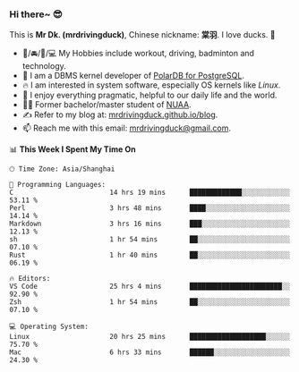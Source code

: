 ### Hi there~ 😎

This is **Mr Dk. (mrdrivingduck)**, Chinese nickname: **棠羽**. I love ducks. 🦆

- 💪/🚘/🏸/💻 My Hobbies include workout, driving, badminton and technology.
- 🍊 I am a DBMS kernel developer of [PolarDB for PostgreSQL](https://github.com/ApsaraDB/PolarDB-for-PostgreSQL).
- 🔥 I am interested in system software, especially OS kernels like *Linux*.
- 🔧 I enjoy everything pragmatic, helpful to our daily life and the world.
- 👨‍🎓 Former bachelor/master student of [NUAA](https://en.wikipedia.org/wiki/Nanjing_University_of_Aeronautics_and_Astronautics).
- ✍ Refer to my blog at: [mrdrivingduck.github.io/blog](https://mrdrivingduck.github.io/blog/).
- 📫 Reach me with this email: [mrdrivingduck@gmail.com](mailto:mrdrivingduck@gmail.com).

<!--START_SECTION:waka-->
📊 **This Week I Spent My Time On** 

```text
🕑︎ Time Zone: Asia/Shanghai

💬 Programming Languages: 
C                        14 hrs 19 mins      █████████████░░░░░░░░░░░░   53.11 % 
Perl                     3 hrs 48 mins       ████░░░░░░░░░░░░░░░░░░░░░   14.14 % 
Markdown                 3 hrs 16 mins       ███░░░░░░░░░░░░░░░░░░░░░░   12.13 % 
sh                       1 hr 54 mins        ██░░░░░░░░░░░░░░░░░░░░░░░   07.10 % 
Rust                     1 hr 40 mins        ██░░░░░░░░░░░░░░░░░░░░░░░   06.19 % 

🔥 Editors: 
VS Code                  25 hrs 4 mins       ███████████████████████░░   92.90 % 
Zsh                      1 hr 54 mins        ██░░░░░░░░░░░░░░░░░░░░░░░   07.10 % 

💻 Operating System: 
Linux                    20 hrs 25 mins      ███████████████████░░░░░░   75.70 % 
Mac                      6 hrs 33 mins       ██████░░░░░░░░░░░░░░░░░░░   24.30 % 
```


<!--END_SECTION:waka-->

<!-- ![Mr Dk.'s GitHub Stats](https://github-readme-stats.vercel.app/api?username=mrdrivingduck&count_private&show_icons=true&theme=buefy) -->

<!-- ![Most Used Languages](https://github-readme-stats.vercel.app/api/top-langs/?username=mrdrivingduck&exclude_repo=mips32-CPU,snort-tcp-socket&theme=buefy&layout=compact&langs_count=10) -->


<!--
**mrdrivingduck/mrdrivingduck** is a ✨ _special_ ✨ repository because its `README.md` (this file) appears on your GitHub profile.

Here are some ideas to get you started:

- 🔭 I’m currently working on ...
- 🌱 I’m currently learning ...
- 👯 I’m looking to collaborate on ...
- 🤔 I’m looking for help with ...
- 💬 Ask me about ...
- 📫 How to reach me: ...
- 😄 Pronouns: ...
- ⚡ Fun fact: ...
-->
